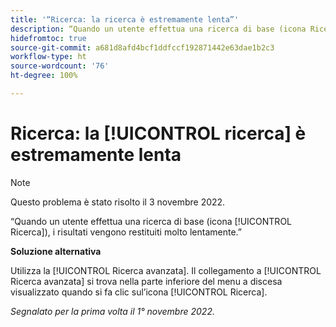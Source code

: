 ```yaml
---
title: '“Ricerca: la ricerca è estremamente lenta”'
description: “Quando un utente effettua una ricerca di base (icona Ricerca), i risultati vengono restituiti molto lentamente.”
hidefromtoc: true
source-git-commit: a681d8afd4bcf1ddfccf192871442e63dae1b2c3
workflow-type: ht
source-wordcount: '76'
ht-degree: 100%

---
```



# Ricerca: la [!UICONTROL ricerca] è estremamente lenta

>[!NOTE]
>
>Questo problema è stato risolto il 3 novembre 2022.

“Quando un utente effettua una ricerca di base (icona [!UICONTROL Ricerca]), i risultati vengono restituiti molto lentamente.”

**Soluzione alternativa**

Utilizza la [!UICONTROL Ricerca avanzata]. Il collegamento a [!UICONTROL Ricerca avanzata] si trova nella parte inferiore del menu a discesa visualizzato quando si fa clic sul’icona [!UICONTROL Ricerca].

_Segnalato per la prima volta il 1° novembre 2022._

